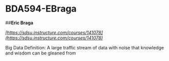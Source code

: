 # BDA594-EBraga
##**Eric Braga**

_[https://sdsu.instructure.com/courses/141078](https://sdsu.instructure.com/courses/141078)_

Big Data Definition: A large traffic stream of data with noise that knowledge and wisdom can be gleaned from
